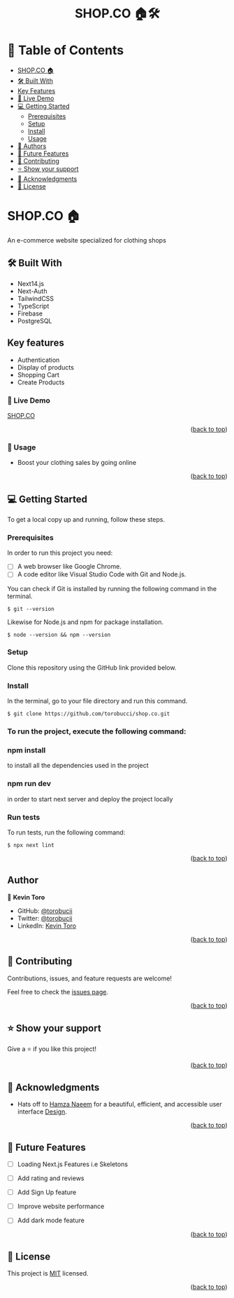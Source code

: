 <a name="readme-top"></a>

<div align="center">
  <h1><b>SHOP.CO 🏠️🛠️</b></h1>
</div>

# 📗 Table of Contents

  - [ SHOP.CO 🏠️](#shopco)
  - [🛠 Built With ](#-built-with-)
  - [Key Features ](#key-features)
  - [🚀 Live Demo ](#-live-demo-)
  - [💻 Getting Started ](#-getting-started-)
    - [Prerequisites](#prerequisites)
    - [Setup](#setup)
    - [Install](#install)
    - [Usage](#-usage-)
  - [👥 Authors ](#-authors-)
  - [🔭 Future Features ](#-future-features-)
  - [🤝 Contributing ](#-contributing-)
  - [⭐️ Show your support ](#️-show-your-support-)
  - [🙏 Acknowledgments ](#-acknowledgments-)
  - [📝 License ](#-license-)


# SHOP.CO 🏠️ <a name="shopco"></a>
  
  An e-commerce website specialized for clothing shops

## <a name="-built-with-"> 🛠 Built With</a>
  - Next14.js
  - Next-Auth
  - TailwindCSS
  - TypeScript
  - Firebase
  - PostgreSQL

## <a name="key-features"> Key features</a>
  - Authentication
  - Display of products
  - Shopping Cart
  - Create Products

### 🚀 Live Demo <a name="live-demo"></a>
 
 <a href="https://shop-co-sigma.vercel.app">SHOP.CO</a>

<p align="right">(<a href="#readme-top">back to top</a>)</p>

### 🌟 Usage <a name="-usage-"></a>
 - Boost your clothing sales by going online 
 
<p align="right">(<a href="#readme-top">back to top</a>)</p>

<!-- GETTING STARTED -->

## 💻 Getting Started <a name="getting-started"></a>


To get a local copy up and running, follow these steps.

### Prerequisites

In order to run this project you need:
- [ ] A web browser like Google Chrome.
- [ ] A code editor like Visual Studio Code with Git and Node.js.

You can check if Git is installed by running the following command in the terminal.
```
$ git --version
```

Likewise for Node.js and npm for package installation.
```
$ node --version && npm --version
```
### Setup

Clone this repository using the GitHub link provided below.


### Install

In the terminal, go to your file directory and run this command.

```
$ git clone https://github.com/torobucci/shop.co.git
```



### To run the project, execute the following command:

### npm install

to install all the dependencies used in the project

### npm run dev

in order to start next server and deploy the project locally

### Run tests

To run tests, run the following command:

```
$ npx next lint 
```

<p align="right">(<a href="#readme-top">back to top</a>)</p>

<!-- AUTHORS -->

## <a name="-authors-"> Author</a>


👤 **Kevin Toro**
- GitHub: [@torobucii](https://github.com/torobucci)
- Twitter: [@torobucii](https://twitter.com/@torobucii)
- LinkedIn: [Kevin Toro](https://www.linkedin.com/in/kevin-toroitich/)




<p align="right">(<a href="#readme-top">back to top</a>)</p>


## 🤝 Contributing <a name="contributing"></a>

Contributions, issues, and feature requests are welcome!

Feel free to check the [issues page](../../issues/).

<p align="right">(<a href="#readme-top">back to top</a>)</p>



## ⭐️ Show your support <a name="support"></a>


Give a ⭐️ if you like this project!

<p align="right">(<a href="#readme-top">back to top</a>)</p>

## 🙏 Acknowledgments <a name="acknowledgements"></a>

- Hats off to [Hamza Naeem](https://www.linkedin.com/in/hamzauix/) for a beautiful, efficient, and accessible user interface [Design](https://www.figma.com/design/22r4v1tqT0b1zFJnRn8FLi/E-commerce-Website-Template-(Freebie)-(Community)?node-id=52-4&t=g80jUo1bzzjI98Wk-0).


<p align="right">(<a href="#readme-top">back to top</a>)</p>

## 🔭 Future Features <a name="future-features"></a>

- [ ]  Loading Next.js Features i.e Skeletons
- [ ]  Add rating and reviews
- [ ]  Add Sign Up feature
- [ ]  Improve website performance
- [ ]  Add dark mode feature


<p align="right">(<a href="#readme-top">back to top</a>)</p>

## 📝 License <a name="license"></a>

This project is [MIT](./LICENSE) licensed.

<p align="right">(<a href="#readme-top">back to top</a>)</p>

